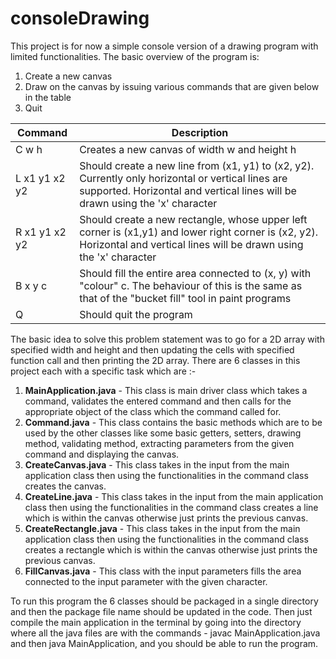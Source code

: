 # consoleDrawing
This project is for now a simple console version of a drawing program with limited functionalities. The basic overview of the program is:

1. Create a new canvas
2. Draw on the canvas by issuing various commands that are given below in the table
3. Quit

| Command | Description |
| --- | --- |
| C w h | Creates a new canvas of width w and height h |
| L x1 y1 x2 y2 | Should create a new line from (x1, y1) to (x2, y2). Currently only horizontal or vertical lines are supported. Horizontal and vertical lines will be drawn using the 'x' character |
| R x1 y1 x2 y2 | Should create a new rectangle, whose upper left corner is (x1,y1) and lower right corner is (x2, y2). Horizontal and vertical lines will be drawn using the 'x' character |
| B x y c | Should fill the entire area connected to (x, y) with "colour" c. The behaviour of this is the same as that of the "bucket fill" tool in paint programs |
| Q | Should quit the program |

The basic idea to solve this problem statement was to go for a 2D array with specified width and height and then updating the cells with specified function call and then printing the 2D array. There are 6 classes in this project each with a specific task which are :-
1. **MainApplication.java** - This class is main driver class which takes a command, validates the entered command and then calls for the appropriate object of the class which the command called for.
2. **Command.java** - This class contains the basic methods which are to be used by the other classes like some basic getters, setters, drawing method, validating method, extracting parameters from the given command and displaying the canvas. 
3. **CreateCanvas.java** - This class takes in the input from the main application class then using the functionalities in the command class creates the canvas.
4. **CreateLine.java** - This class takes in the input from the main application class then using the functionalities in the command class creates a line which is within the canvas otherwise just prints the previous canvas.
5. **CreateRectangle.java** - This class takes in the input from the main application class then using the functionalities in the command class creates a rectangle which is within the canvas otherwise just prints the previous canvas.
6. **FillCanvas.java** - This class with the input parameters fills the area connected to the input parameter with the given character. 

To run this program the 6 classes should be packaged in a single directory and then the package file name should be updated in the code. Then just compile the main application in the terminal by going into the directory where all the java files are with the commands - javac MainApplication.java and then java MainApplication, and you should be able to run the program.

